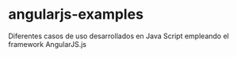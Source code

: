 angularjs-examples
==================

Diferentes casos de uso desarrollados en Java Script empleando el framework AngularJS.js
